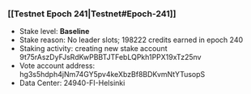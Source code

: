 ### [[Testnet Epoch 241|Testnet#Epoch-241]]
* Stake level: **Baseline**
* Stake reason: No leader slots; 198222 credits earned in epoch 240
* Staking activity: creating new stake account 9t75rAszDyFJsRdKwPBBTJTFebLQPkh1PPX19xTz25nv
* Vote account address: hg3s5hdph4jNm74GY5pv4keXbzBf8BDKvmNtYTusopS
* Data Center: 24940-FI-Helsinki